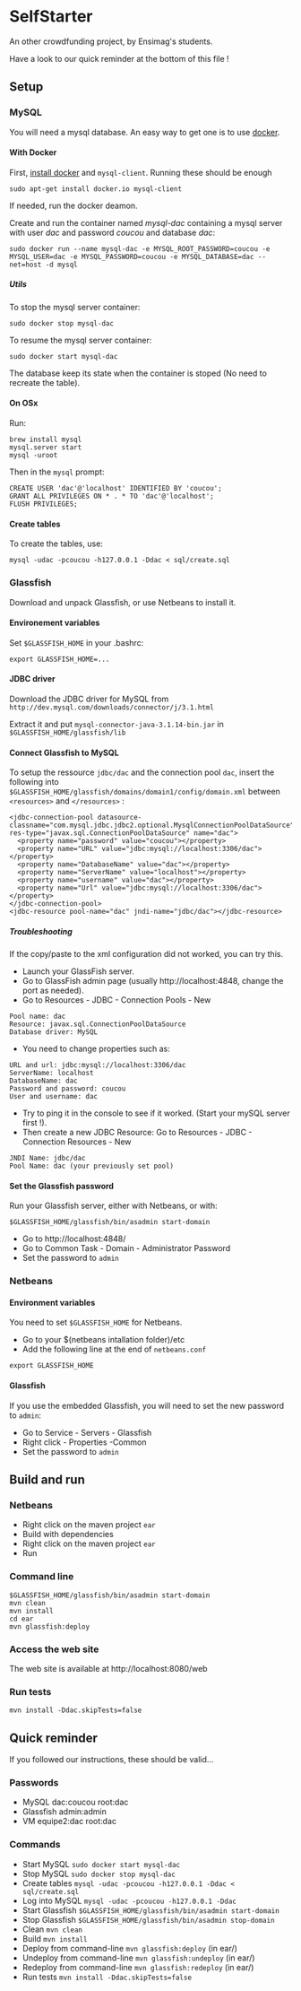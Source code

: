 # SelfStarter

An other crowdfunding project, by Ensimag's students.

Have a look to our quick reminder at the bottom of this file !





## Setup

### MySQL

You will need a mysql database. An easy way to get one is to use
[docker](http://docker.com).

#### With Docker

First, [install docker](https://docs.docker.com/installation/ubuntulinux/) and `mysql-client`. Running these should be enough
```
sudo apt-get install docker.io mysql-client
```
If needed, run the docker deamon.

Create and run the container named *mysql-dac* containing a mysql server with
user *dac* and password *coucou* and database *dac*:
```
sudo docker run --name mysql-dac -e MYSQL_ROOT_PASSWORD=coucou -e MYSQL_USER=dac -e MYSQL_PASSWORD=coucou -e MYSQL_DATABASE=dac --net=host -d mysql
```
##### Utils

To stop the mysql server container:
```
sudo docker stop mysql-dac
```

To resume the mysql server container:
```
sudo docker start mysql-dac
```

The database keep its state when the container is stoped (No need to recreate
the table).

#### On OSx

Run:
```
brew install mysql
mysql.server start
mysql -uroot
```
Then in the `mysql` prompt:
```
CREATE USER 'dac'@'localhost' IDENTIFIED BY 'coucou';
GRANT ALL PRIVILEGES ON * . * TO 'dac'@'localhost';
FLUSH PRIVILEGES;
```

#### Create tables

To create the tables, use:
```
mysql -udac -pcoucou -h127.0.0.1 -Ddac < sql/create.sql
```

### Glassfish

Download and unpack Glassfish, or use Netbeans to install it.

#### Environement variables

Set `$GLASSFISH_HOME` in your .bashrc:
```
export GLASSFISH_HOME=...
```

#### JDBC driver

Download the JDBC driver for MySQL from
`http://dev.mysql.com/downloads/connector/j/3.1.html`

Extract it and put `mysql-connector-java-3.1.14-bin.jar` in
`$GLASSFISH_HOME/glassfish/lib`

#### Connect Glassfish to MySQL

To setup the ressource `jdbc/dac` and the connection pool `dac`, insert the
following into `$GLASSFISH_HOME/glassfish/domains/domain1/config/domain.xml`
between `<resources>` and `</resources>` :
```
<jdbc-connection-pool datasource-classname="com.mysql.jdbc.jdbc2.optional.MysqlConnectionPoolDataSource" res-type="javax.sql.ConnectionPoolDataSource" name="dac">
  <property name="password" value="coucou"></property>
  <property name="URL" value="jdbc:mysql://localhost:3306/dac"></property>
  <property name="DatabaseName" value="dac"></property>
  <property name="ServerName" value="localhost"></property>
  <property name="username" value="dac"></property>
  <property name="Url" value="jdbc:mysql://localhost:3306/dac"></property>
</jdbc-connection-pool>
<jdbc-resource pool-name="dac" jndi-name="jdbc/dac"></jdbc-resource>
```

##### Troubleshooting

If the copy/paste to the xml configuration did not worked, you can try this.

* Launch your GlassFish server.
* Go to GlassFish admin page (usually http://localhost:4848, change the port as
needed).
* Go to Resources - JDBC - Connection Pools - New
```
Pool name: dac
Resource: javax.sql.ConnectionPoolDataSource
Database driver: MySQL
```
* You need to change properties such as:
```
URL and url: jdbc:mysql://localhost:3306/dac
ServerName: localhost
DatabaseName: dac
Password and password: coucou
User and username: dac
```
* Try to ping it in the console to see if it worked. (Start your mySQL server
    first !).
* Then create a new JDBC Resource: Go to Resources - JDBC - Connection
    Resources - New
```
JNDI Name: jdbc/dac
Pool Name: dac (your previously set pool)
```

#### Set the Glassfish password

Run your Glassfish server, either with Netbeans, or with:
```
$GLASSFISH_HOME/glassfish/bin/asadmin start-domain
```

* Go to http://localhost:4848/
* Go to Common Task - Domain - Administrator Password
* Set the password to `admin`


### Netbeans

#### Environment variables

You need to set `$GLASSFISH_HOME` for Netbeans.

* Go to your $(netbeans intallation folder)/etc
* Add the following line at the end of `netbeans.conf`
```
export GLASSFISH_HOME
```

#### Glassfish

If you use the embedded Glassfish, you will need to set the new password to
`admin`:
* Go to Service - Servers - Glassfish
* Right click - Properties -Common
* Set the password to `admin`








## Build and run

### Netbeans

* Right click on the maven project `ear`
* Build with dependencies
* Right click on the maven project `ear`
* Run

### Command line

```
$GLASSFISH_HOME/glassfish/bin/asadmin start-domain
mvn clean
mvn install
cd ear
mvn glassfish:deploy
```

### Access the web site

The web site is available at http://localhost:8080/web

### Run tests

```
mvn install -Ddac.skipTests=false
```





## Quick reminder

If you followed our instructions, these should be valid...

### Passwords

* MySQL dac:coucou root:dac
* Glassfish admin:admin
* VM equipe2:dac root:dac

### Commands

* Start MySQL `sudo docker start mysql-dac`
* Stop MySQL `sudo docker stop mysql-dac`
* Create tables `mysql -udac -pcoucou -h127.0.0.1 -Ddac < sql/create.sql`
* Log into MySQL `mysql -udac -pcoucou -h127.0.0.1 -Ddac`
* Start Glassfish `$GLASSFISH_HOME/glassfish/bin/asadmin start-domain`
* Stop Glassfish `$GLASSFISH_HOME/glassfish/bin/asadmin stop-domain`
* Clean `mvn clean`
* Build `mvn install`
* Deploy from command-line `mvn glassfish:deploy` (in ear/)
* Undeploy from command-line `mvn glassfish:undeploy` (in ear/)
* Redeploy from command-line `mvn glassfish:redeploy` (in ear/)
* Run tests `mvn install -Ddac.skipTests=false`


